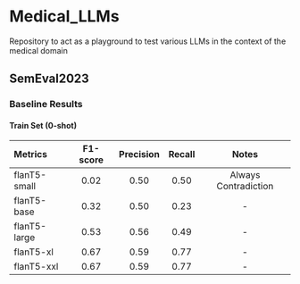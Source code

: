 # Medical_LLMs
Repository to act as a playground to test various LLMs in the context of the medical domain 

## SemEval2023

### Baseline Results

#### Train Set (0-shot)

| **Metrics**    | F1-score | Precision | Recall | Notes |
|:-------------- |:--:|:--:|:--:|:--:|
| flanT5-small | 0.02 | 0.50 | 0.50 | Always Contradiction |
| flanT5-base | 0.32 | 0.50 | 0.23 | - |
| flanT5-large | 0.53 | 0.56 | 0.49 | - |
| flanT5-xl | 0.67 | 0.59 | 0.77 | - |
| flanT5-xxl | 0.67 | 0.59 | 0.77 | - |